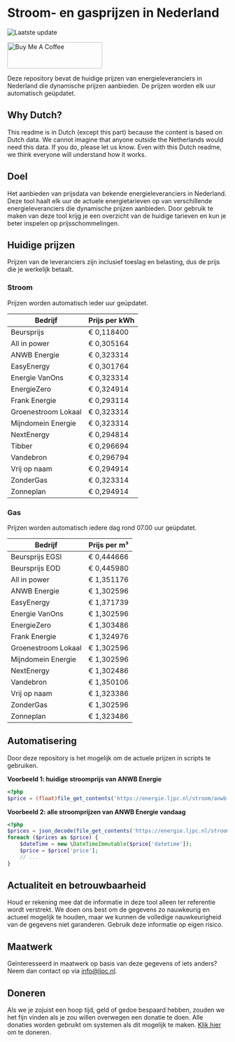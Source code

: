 # Stroom- en gasprijzen in Nederland

![Laatste update](https://img.shields.io/badge/laatste%20update-2024--11--16%2009%3A00%20CET-brightgreen)

<a href="https://www.buymeacoffee.com/Lars-" target="_blank"><img src="https://cdn.buymeacoffee.com/buttons/v2/default-orange.png" alt="Buy Me A Coffee" height="60" style="height: 60px !important;width: 217px !important;" ></a>

Deze repository bevat de huidige prijzen van energieleveranciers in Nederland die dynamische prijzen aanbieden. De prijzen worden elk uur automatisch geüpdatet.

## Why Dutch?

This readme is in Dutch (except this part) because the content is based on Dutch data. We cannot imagine that anyone outside the Netherlands would need this data. If you do, please let us know. Even with this Dutch readme, we think
everyone will understand how it works.

## Doel

Het aanbieden van prijsdata van bekende energieleveranciers in Nederland. Deze tool haalt elk uur de actuele energietarieven op van verschillende energieleveranciers die dynamische prijzen aanbieden. Door gebruik te maken van deze tool
krijg je een overzicht van de huidige tarieven en kun je beter inspelen op prijsschommelingen.

## Huidige prijzen

Prijzen van de leveranciers zijn inclusief toeslag en belasting, dus de prijs die je werkelijk betaalt.

### Stroom

Prijzen worden automatisch ieder uur geüpdatet.

 Bedrijf | Prijs per kWh 
---------|---------------
Beursprijs | € 0,118400
All in power | € 0,305164
ANWB Energie | € 0,323314
EasyEnergy | € 0,301764
Energie VanOns | € 0,323314
EnergieZero | € 0,324914
Frank Energie | € 0,293114
Groenestroom Lokaal | € 0,323314
Mijndomein Energie | € 0,323314
NextEnergy | € 0,294814
Tibber | € 0,296694
Vandebron | € 0,296794
Vrij op naam | € 0,294914
ZonderGas | € 0,323314
Zonneplan | € 0,294914


### Gas

Prijzen worden automatisch iedere dag rond 07.00 uur geüpdatet.

 Bedrijf | Prijs per m³ 
---------|--------------
Beursprijs EGSI | € 0,444666
Beursprijs EOD | € 0,445980
All in power | € 1,351176
ANWB Energie | € 1,302596
EasyEnergy | € 1,371739
Energie VanOns | € 1,302596
EnergieZero | € 1,303486
Frank Energie | € 1,324976
Groenestroom Lokaal | € 1,302596
Mijndomein Energie | € 1,302596
NextEnergy | € 1,302486
Vandebron | € 1,350106
Vrij op naam | € 1,323386
ZonderGas | € 1,302596
Zonneplan | € 1,323486


## Automatisering

Door deze repository is het mogelijk om de actuele prijzen in scripts te gebruiken.

**Voorbeeld 1: huidige stroomprijs van ANWB Energie**

```php
<?php
$price = (float)file_get_contents('https://energie.ljpc.nl/stroom/anwb-energie-nu.txt');

```

**Voorbeeld 2: alle stroomprijzen van ANWB Energie vandaag**

```php
<?php
$prices = json_decode(file_get_contents('https://energie.ljpc.nl/stroom/all-in-power-vandaag.json'),true);
foreach ($prices as $price) {
    $dateTime = new \DateTimeImmutable($price['datetime']);
    $price = $price['price'];
    // ...
}
```

## Actualiteit en betrouwbaarheid

Houd er rekening mee dat de informatie in deze tool alleen ter referentie wordt verstrekt. We doen ons best om de gegevens zo nauwkeurig en actueel mogelijk te houden, maar we kunnen de volledige nauwkeurigheid van de gegevens niet
garanderen. Gebruik deze informatie op eigen risico.

## Maatwerk

Geïnteresseerd in maatwerk op basis van deze gegevens of iets anders? Neem dan contact op
via [info@ljpc.nl](mailto:info@ljpc.nl?subject=Energie%20prijzen).

## Doneren

Als we je zojuist een hoop tijd, geld of gedoe bespaard hebben, zouden we het fijn vinden als je zou willen overwegen een
donatie te doen. Alle donaties worden gebruikt om systemen als dit mogelijk te
maken. [Klik hier](https://www.buymeacoffee.com/Lars-) om te doneren.
